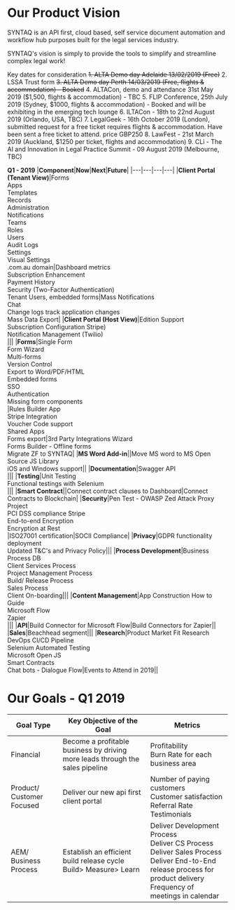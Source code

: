 # Our Product Vision

SYNTAQ is an API first, cloud based, self service document automation and workflow hub purposes built for the legal services industry.

SYNTAQ's vision is simply to provide the tools to simplify and streamline complex legal work!

Key dates for consideration
<s>1. ALTA Demo day Adelaide 13/02/2019 (Free)</s>
2. LSSA Trust form 
<s>3. ALTA Demo day Perth 14/03/2019 (Free, flights & accommodation) - Booked</s>
4. ALTACon, demo and attendance 31st May 2019 ($1,500, flights & accommodation) - TBC
5. FLIP Conference, 25th July 2019 (Sydney, $1000, flights & accommodation) - Booked and will be exhibiting in the emerging tech lounge
6. ILTACon - 18th to 22nd August 2019 (Orlando, USA, TBC) 
7. LegalGeek - 16th October 2019 (London), submitted request for a free ticket requires flights & accommodation. Have been sent a free ticket to attend. price GBP250
8. LawFest - 21st March 2019 (Auckland, $1250 per ticket, flights and accommodation)
9. CLi - The AI and Innovation in Legal Practice Summit - 09 August 2019 (Melbourne, TBC)


**Q1 - 2019**
|**Component**|**Now**|**Next**|**Future**|
|---|---|---|---|
|**Client Portal (Tenant View)**|Forms<br/>Apps<br/>Templates<br/>Records<br/>Administration<br/>Notifications<br/>Teams<br/>Roles<br/>Users<br/>Audit Logs<br/>Settings<br/>Visual Settings<br/>.com.au domain|Dashboard metrics<br/>Subscription Enhancement<br/>Payment History<br/>Security (Two-Factor Authentication)<br/>Tenant Users, embedded forms|Mass Notifications<br/>Chat<br/>Change logs track application changes<br/>Mass Data Export|
|**Client Portal (Host View)**|Edition Support<br/>Subscription Configuration Stripe)<br/>Notification Management (Twilio)<br/>|||
|**Forms**|Single Form<br/>Form Wizard<br/>Multi-forms<br/>Version Control<br/>Export to Word/PDF/HTML<br/>Embedded forms<br/>SSO<br/>Authentication<br/>Missing form components<br/>|Rules Builder App<br/>Stripe Integration<br>Voucher Code support<br/>Shared Apps<br/>Forms export|3rd Party Integrations Wizard<br/>Forms Builder - Offline forms<br/>Migrate ZF to SYNTAQ|
|**MS Word Add-in**||Move MS word to MS Open Source JS Library<br/>iOS and Windows support||
|**Documentation**|Swagger API<br/>|||
|**Testing**|Unit Testing<br/>Functional testings with Selenium<br/>|||
|**Smart Contract**||Connect contract clauses to Dashboard|Connect Contracts to Blockchain|
|**Security**|Pen Test - OWASP Zed Attack Proxy Project<br/>PCI DSS compliance Stripe<br/>End-to-end Encryption<br/>Encryption at Rest<br/>|ISO27001 certification|SOCII Compliance|
|**Privacy**|GDPR functionality deployment<br/>Updated T&C's and Privacy Policy|||
|**Process Development**|Business Process DB<br/>Client Services Process<br/>Project Management Process<br/>Build/ Release Process<br/>Sales Process<br/>Client On-boarding|||
|**Content Management**|App Construction How to Guide<br/>Microsoft Flow<br/>Zapier<br/>|||
|**API**|Build Connector for Microsoft Flow|Build Connectors for Zapier||
|**Sales**|Beachhead segment|||
|**Research**|Product Market Fit Research<br/>DevOps CI/CD Pipeline<br/>Selenium Automated Testing<br/>Microsoft Open JS<br/>Smart Contracts<br/>Chat bots - Dialogue Flow|Events to Attend in 2019||

# Our Goals - Q1 2019
|Goal Type|Key Objective of the Goal|Metrics|
|---|---|---|
|Financial|Become a profitable business by driving more leads through the sales pipeline|Profitability<br/>Burn Rate for each business area|
|Product/ Customer Focused|Deliver our new api first client portal|Number of paying customers<br/>Customer satisfaction<br/>Referral Rate<br/>Testimonials|
|AEM/ Business Process|Establish an efficient build release cycle Build> Measure> Learn|Deliver Development Process<br/>Deliver CS Process<br/>Deliver Sales Process<br/>Deliver End-to-End release process for product delivery<br/>Frequency of meetings in calendar|